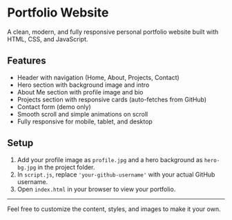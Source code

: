 # Portfolio Website

A clean, modern, and fully responsive personal portfolio website built with HTML, CSS, and JavaScript.

## Features
- Header with navigation (Home, About, Projects, Contact)
- Hero section with background image and intro
- About Me section with profile image and bio
- Projects section with responsive cards (auto-fetches from GitHub)
- Contact form (demo only)
- Smooth scroll and simple animations on scroll
- Fully responsive for mobile, tablet, and desktop

## Setup
1. Add your profile image as `profile.jpg` and a hero background as `hero-bg.jpg` in the project folder.
2. In `script.js`, replace `'your-github-username'` with your actual GitHub username.
3. Open `index.html` in your browser to view your portfolio.

---

Feel free to customize the content, styles, and images to make it your own.
